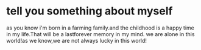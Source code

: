 # tell you something about myself
as you know i'm born in a farming family.and the childhood is a happy time in my life.That will be a lastforever memory in
my mind.
we are alone in this world!as we know,we are not always lucky in this world!
